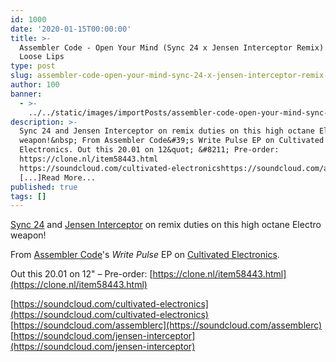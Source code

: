 ```yaml
---
id: 1000
date: '2020-01-15T00:00:00'
title: >-
  Assembler Code - Open Your Mind (Sync 24 x Jensen Interceptor Remix) (CE033) -
  Loose Lips
type: post
slug: assembler-code-open-your-mind-sync-24-x-jensen-interceptor-remix-ce033
author: 100
banner:
  - >-
    ../../static/images/importPosts/assembler-code-open-your-mind-sync-24-x-jensen-interceptor-remix-ce033/image1000.jpeg
description: >-
  Sync 24 and Jensen Interceptor on remix duties on this high octane Electro
  weapon!&nbsp; From Assembler Code&#39;s Write Pulse EP on Cultivated
  Electronics. Out this 20.01 on 12&quot; &#8211; Pre-order:
  https://clone.nl/item58443.html
  https://soundcloud.com/cultivated-electronicshttps://soundcloud.com/assemblerchttps://soundcloud.com/jensen-interceptor
  [...]Read More...
published: true
tags: []
---
```

[Sync 24](https://www.discogs.com/artist/152818-Sync-24) and [Jensen Interceptor](https://www.discogs.com/artist/2784219-Jensen-Interceptor-2) on remix duties on this high octane Electro weapon! 

From [Assembler Code](https://www.discogs.com/artist/5422649-Assembler-Code)'s _Write Pulse_ EP on [Cultivated Electronics](https://www.discogs.com/label/99223-Cultivated-Electronics).

Out this 20.01 on 12" – Pre-order: [](https://clone.nl/item58443.html)[https://clone.nl/item58443.html](https://clone.nl/item58443.html)

[](https://soundcloud.com/cultivated-electronics)[https://soundcloud.com/cultivated-electronics](https://soundcloud.com/cultivated-electronics)  
[](https://soundcloud.com/assemblerc)[https://soundcloud.com/assemblerc](https://soundcloud.com/assemblerc)  
[](https://soundcloud.com/jensen-interceptor)[https://soundcloud.com/jensen-interceptor](https://soundcloud.com/jensen-interceptor)